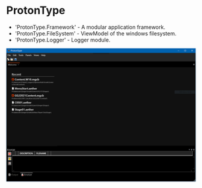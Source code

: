# ProtonType

* 'ProtonType.Framework' - A modular application framework.
* 'ProtonType.FileSystem' - ViewModel of the windows filesystem.
* 'ProtonType.Logger' - Logger module.

![ProtonType](Documentation/Images/ProtonType.PNG)

